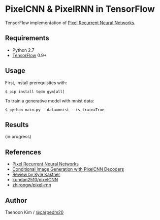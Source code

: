 # PixelCNN & PixelRNN in TensorFlow

TensorFlow implementation of [Pixel Recurrent Neural Networks](https://arxiv.org/abs/1601.06759).


## Requirements

- Python 2.7
- [TensorFlow](https://www.tensorflow.org/) 0.9+


## Usage

First, install prerequisites with:

    $ pip install tqdm gym[all]

To train a generative model with mnist data:

    $ python main.py --data=mnist --is_train=True


## Results

(in progress)


## References

- [Pixel Recurrent Neural Networks](https://arxiv.org/abs/1601.06759)
- [Conditional Image Generation with PixelCNN Decoders](https://arxiv.org/abs/1606.05328)
- [Review by Kyle Kastner](https://github.com/tensorflow/magenta/blob/master/magenta/reviews/pixelrnn.md)
- [kundan2510/pixelCNN](https://github.com/kundan2510/pixelCNN)
- [zhirongw/pixel-rnn](https://github.com/zhirongw/pixel-rnn)


## Author

Taehoon Kim / [@carpedm20](http://carpedm20.github.io/)

